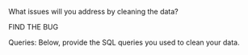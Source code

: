 What issues will you address by cleaning the data?


FIND THE BUG


Queries:
Below, provide the SQL queries you used to clean your data.
